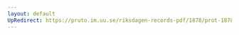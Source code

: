 ```yaml
---
layout: default
UpRedirect: https://pruto.im.uu.se/riksdagen-records-pdf/1878/prot-1878--ak--027/prot-1878--ak--027_024.pdf
---
```

